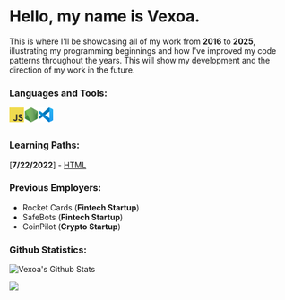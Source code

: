 # Hello, my name is Vexoa.

This is where I'll be showcasing all of my work from **2016** to **2025**, illustrating my programming beginnings and how I've improved my code patterns throughout the years. This will show my development and the direction of my work in the future.


### Languages and Tools: 

<img align="left" alt="JavaScript" width="26px" src="https://raw.githubusercontent.com/github/explore/80688e429a7d4ef2fca1e82350fe8e3517d3494d/topics/javascript/javascript.png" /> <img align="left" alt="Node.js" width="26px" src="https://raw.githubusercontent.com/github/explore/80688e429a7d4ef2fca1e82350fe8e3517d3494d/topics/nodejs/nodejs.png" /> <p> <p><img align="left" alt="Visual Studio Code" width="26px" src="https://raw.githubusercontent.com/github/explore/80688e429a7d4ef2fca1e82350fe8e3517d3494d/topics/visual-studio-code/visual-studio-code.png" />

<br />
<br />

### Learning Paths:

[**7/22/2022**] - [HTML](https://github.com/VexoaXYZ/Learning-HTML)

### Previous Employers:

 - Rocket Cards (**Fintech Startup**)
- SafeBots (**Fintech Startup**)
- CoinPilot (**Crypto Startup**)

### Github Statistics:

![Vexoa's Github Stats](https://github-readme-stats.vercel.app/api?username=VexoaXYZ&show_icons=true&theme=dracula&count_private=true&include_all_commits=true&hide=contribs,issues,stars)

 ![](https://komarev.com/ghpvc/?username=VexoaXYZ&color=11171a)
